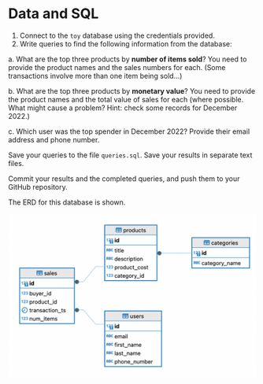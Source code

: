 # Data and SQL

1. Connect to the `toy` database using the credentials provided.
2. Write queries to find the following information from the database:
  
  a. What are the top three products by **number of items sold**? You
   need to provide the product names and the sales numbers for each. (Some
   transactions involve more than one item being sold...)
  
  b. What are the top three products by **monetary value**? You need
   to provide the product names and the total value of sales for each (where 
   possible. What might cause a problem? Hint: check some records for December 2022.)
  
  c. Which user was the top spender in December 2022? Provide their
  email address and phone number.

Save your queries to the file `queries.sql`. Save your results in separate text files.

Commit your results and the completed queries, and push them to your GitHub repository.


The ERD for this database is shown.

![image](./ERD.png)